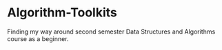 # Algorithm-Toolkits
Finding my way around second semester Data Structures and Algorithms course as a beginner.
